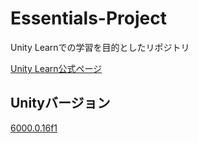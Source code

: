 # Essentials-Project

Unity Learnでの学習を目的としたリポジトリ

[Unity Learn公式ページ](https://learn.unity.com/pathway/unity-essentials)

## Unityバージョン

[6000.0.16f1](https://unity.com/ja/releases/editor/whats-new/6000.0.16)